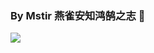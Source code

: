 ### By Mstir 燕雀安知鸿鹄之志 👋

<img align="left" src="https://github-readme-stats.vercel.app/api?username=m4tir&show_icons=true&icon_color=CE1D2D&hide_title=true&theme=nightowl" />

<!--
**M4tir/M4tir** is a ✨ _special_ ✨ repository because its `README.md` (this file) appears on your GitHub profile.

Here are some ideas to get you started:

- 🔭 I’m currently working on ...
- 🌱 I’m currently learning ...
- 👯 I’m looking to collaborate on ...
- 🤔 I’m looking for help with ...
- 💬 Ask me about ...
- 📫 How to reach me: ...
- 😄 Pronouns: ...
- ⚡ Fun fact: ...
-->
